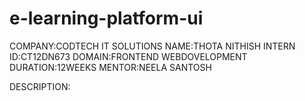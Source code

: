 # e-learning-platform-ui
COMPANY:CODTECH IT  SOLUTIONS
NAME:THOTA NITHISH
INTERN ID:CT12DN673
DOMAIN:FRONTEND WEBDOVELOPMENT
DURATION:12WEEKS
MENTOR:NEELA SANTOSH


DESCRIPTION:

   
